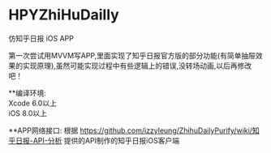 # HPYZhiHuDailly
仿知乎日报 iOS APP

第一次尝试用MVVM写APP,里面实现了知乎日报官方版的部分功能(有简单抽屉效果的实现原理),虽然可能实现过程中有些逻辑上的错误,没转场动画,以后再修改吧！

**编译环境:  
Xcode 6.0以上  
iOS 8.0以上

**APP网络接口:
根据 https://github.com/izzyleung/ZhihuDailyPurify/wiki/知乎日报-API-分析 提供的API制作的知乎日报iOS客户端



